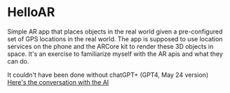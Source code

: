 # HelloAR

Simple AR app that places objects in the real world given a pre-configured set of GPS locations in the real world.
The app is supposed to use location services on the phone and the ARCore kit to render these 3D objects in space.
It's an exercise to familiarize myself with the AR apis and what they can do.

It couldn't have been done without chatGPT+ (GPT4, May 24 version)
[Here's the conversation with the AI](https://chat.openai.com/c/a0d507ef-9ce4-4238-9a44-e6093dfe0e33)
